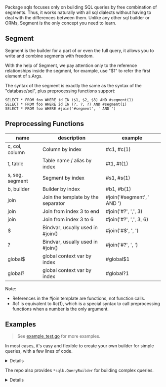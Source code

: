 Package sqls focuses only on building SQL queries by free combination
of segments. Thus, it works naturally with all sql dialects without
having to deal with the differences between them. Unlike any other
sql builder or ORMs, Segment is the only concept you need to learn.

## Segment

Segment is the builder for a part of or even the full query, it allows you
to write and combine segments with freedom.

With the help of Segment, we pay attention only to the reference relationships
inside the segment, for example, use "$1" to refer the first element of s.Args.

The syntax of the segment is exactly the same as the syntax of the "database/sql",
plus preprocessing functions support:

	SELECT * FROM foo WHERE id IN ($1, $2, $3) AND #segment(1)
	SELECT * FROM foo WHERE id IN (?, ?, ?) AND #segment(1)
	SELECT * FROM foo WHERE #join('#segment', ' AND ')

## Preprocessing Functions

| name            | description                        | example                    |
| --------------- | ---------------------------------- | -------------------------- |
| c, col, column  | Column by index                    | #c1, #c(1)                 |
| t, table        | Table name / alias by index        | #t1, #t(1)                 |
| s, seg, segment | Segment by index                   | #s1, #s(1)                 |
| b, builder      | Builder by index                   | #b1, #b(1)                 |
| join            | Join the template by the separator | #join('#segment', ' AND ') |
| join            | Join from index 3 to end           | #join('#?', ',', 3)        |
| join            | Join from index 3 to 6             | #join('#?', ',', 3, 6)     |
| $               | Bindvar, usually used in #join()   | #join('#$', ', ')          |
| ?               | Bindvar, usually used in #join()   | #join('#?', ', ')          |
| global$         | global context  var by index       | #global$1                  |
| global?         | global context  var by index       | #global?1                  |

Note:
  - References in the #join template are functions, not function calls.
  - #c1 is equivalent to #c(1), which is a special syntax to call preprocessing functions when a number is the only argument.

## Examples

> See [example_test.go](./example_test.go) for more examples.

In most cases, it's easy and flexible to create your own builder  for simple queries, with a few lines of code.

<details>

```go
func Example_update() {
	update := &sqls.Segment{
		Prefix: "",
		Raw:    "UPDATE #t1 SET #join('#c=#$', ', ')",
	}
	where := &sqls.Segment{
		Prefix: "WHERE",
		Raw:    "#join('#segment', ' AND ')",
	}
	// consider wrapping it with your own builder 
	// to provide a more friendly APIs
	builder := &sqls.Segment{
		Raw: "#join('#segment', ' ')",
		Segments: []*sqls.Segment{
			update,
			where,
		},
	}

	var users sqls.Table = "users"
	update.WithTables(users)
	update.WithColumns(users.Expressions("name", "email")...)
	update.WithArgs("jebbs", "qjebbs@gmail.com")
	// append as many conditions as you want
	where.AppendSegments(&sqls.Segment{
		Raw:     "#c1=$1",
		Columns: users.Expressions("id"),
		Args:    []any{1},
	})

	bulit, args, err := builder.Build()
	if err != nil {
		panic(err)
	}
	fmt.Println(bulit)
	fmt.Println(args)
	// Output:
	// UPDATE users SET name=$1, email=$2 WHERE id=$3
	// [jebbs qjebbs@gmail.com 1]
}
```
</details>

The repo also provides `*sqlb.QueryBuilder` for building complex queries.

<details>

```go
func ExampleQueryBuilder_Build() {
	var (
		foo = sqlb.NewTable("foo", "f")
		bar = sqlb.NewTable("bar", "b")
	)
	b := sqlb.NewQueryBuilder().
		Select(foo.Column("*")).
		From(foo).
		InnerJoin(bar, &sqls.Segment{
			Raw: "#c1=#c2",
			Columns: []*sqls.TableColumn{
				bar.Column("foo_id"),
				foo.Column("id"),
			},
		}).
		Where(&sqls.Segment{
			Raw:     "(#c1=$1 OR #c2=$1)",
			Columns: foo.Columns("a", "b"),
			Args:    []any{1},
		}).
		Where2(bar.Column("c"), "=", 2)

	query, args, err := b.BindVar(syntax.Dollar).Build()
	if err != nil {
		panic(err)
	}
	fmt.Println(query)
	fmt.Println(args)
	query, args, err = b.BindVar(syntax.Question).Build()
	if err != nil {
		panic(err)
	}
	fmt.Println(query)
	fmt.Println(args)
	// Output:
	// SELECT f.* FROM foo AS f INNER JOIN bar AS b ON b.foo_id=f.id WHERE (f.a=$1 OR f.b=$1) AND b.c=$2
	// [1 2]
	// SELECT f.* FROM foo AS f INNER JOIN bar AS b ON b.foo_id=f.id WHERE (f.a=? OR f.b=?) AND b.c=?
	// [1 1 2]
}
```
</details>